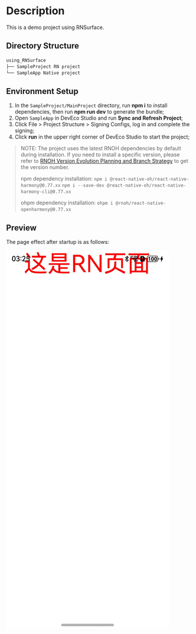 # Description

This is a demo project using RNSurface.

## Directory Structure

```md
using_RNSurface
├── SampleProject RN project
└── SampleApp Native project
```

## Environment Setup

1. In the `SampleProject/MainProject` directory, run **npm i** to install dependencies, then run **npm run dev** to generate the bundle;
2. Open `SampleApp` in DevEco Studio and run **Sync and Refresh Project**;
3. Click File > Project Structure > Signing Configs, log in and complete the signing;
4. Click **run** in the upper right corner of DevEco Studio to start the project;

> NOTE: The project uses the latest RNOH dependencies by default during installation. If you need to install a specific version, please refer to [RNOH Version Evolution Planning and Branch Strategy](https://gitcode.com/openharmony-sig/ohos_react_native/wiki/RNOH版本演进规划和分支策略.md) to get the version number.
> 
> npm dependency installation: `npm i @react-native-oh/react-native-harmony@0.77.xx` `npm i --save-dev @react-native-oh/react-native-harmony-cli@0.77.xx`
> 
> ohpm dependency installation: `ohpm i @rnoh/react-native-openharmony@0.77.xx`

## Preview

The page effect after startup is as follows:

![using_RNSurface Interface](./screenshots/Screenshot.jpeg)
